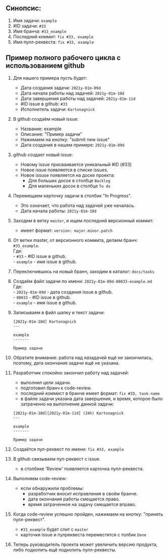 ﻿
Синопсис:
---------

1. Имя задачи: `example`  
2. #ID задачи: `#33`  
3. Имя бранча: `#33_example`  
4. Последний коммит: `fix #33, example`  
5. Имя пулл-реквеста: `fix #33, example`  

Пример полного рабочего цикла с использованием github
-----------------------------------------------------

1. Для нашего примера пусть будет:  
     - Дата создания задачи: `2021y-01m-09d`  
     - Дата начала работы над задачей: `2021y-01m-10d`  
     - Дата завершения работы над задачей: `2021y-01m-11d`  
     - #ID issue в github: `#33`  
     - Исполнитель задачи: `Kartonagnick`  

2. В github создаём новый issue:  
     - Название: example  
     - Описание: "Пример задачи"  
     - Нажимаем на кнопку: "submit new issue"  
     - Дата создания в нашем примере: `2021y-01m-09d`  

3. github создает новый issue:  
     - Новому issue присваивается уникальный #ID (#33)  
     - Новое issue появляется в списке issues.  
     - Новое issuse появляется на доске проекта:  
       - Для больших досок в столбце `Backlog`  
       - Для маленьких досок в столбце `To do`  

4. Перемещаем карточку задачи в столбик "In Progress".  
     - Это означает, что работа над задачей уже началась.  
     - Дата начала работы: `2021y-01m-10d`  

5. Заходим в ветку `master`, и ищем последний версионный коммит:  
     - имеет формат: `version: major.minor.patch`  

6. От ветки master, от версионного коммита, делаем бранч: `#33_example`.  
     Где:  
       - `#33` - #ID issue в github.  
       - `example` - имя issue в github.  
 
7. Переключившись на новый бранч, заходим в каталог: `docs/tasks`  
8. Создаём файл задачи по имени: `2021y-01m-09d-00033-example.md`  
     Где:  
       - `2021y-01m-09d` - дата создания issue в github.  
       - `00033` - #ID issue в github.  
       - `example` - имя issue в github.  

9. Записываем в файл шапку и текст задачи:  
     ```
     [2021y-01m-10d] Kartonagnick
     ---

     example
     -------

     Пример задачи
     ```

10. Обратите внимание: работа над назадачей ещё не закончилась,
    поэтому, дата окончания задачи ещё не указана.  


11. Разработчик спокойно закончил работу над задачей:  
      - выполнил цели задачи.  
      - подготовил бранч к code-review.  
      - последний коммист в бранче имеет формат: `fix #ID, task-name`  
      - в файле задачи указана дата завершения, и время, 
        которое было затраченно на выполнение данной задачи:  

       ```
       [2021y-01m-10d][2021y-01m-11d] (24h) Kartonagnick
       ---

       example
       -------

       Пример задачи
       ```

12. Создаётся пул-реквест по имени: `fix #33, example`  
13. В github связываем пул-реквест с issue.  
     - в столбике 'Review' появляется карточка пулл-реквеста.  

14. Выполняем code-review:  
     - если обнаружили проблемы:  
       - разработчик вносит исправления в своём бранче.  
       - дата окончания работы смещается право.  
       - время затраченное на задачу смещается вправо.  

15. Когда code-review успешно пройден, нажимаем на кнопку: "принять пулл-реквест".  
      - `#33_example` будет слит с `master`  
      - карточки issue и пулреквеста переместятся с толбик `Done`  

16. Теперь руководитель проекта может увеличить версию продукта, 
    либо подкопить ещё подкопить пулл-реквесты.  




